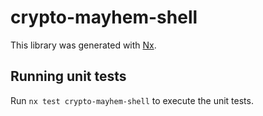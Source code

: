 # crypto-mayhem-shell

This library was generated with [Nx](https://nx.dev).

## Running unit tests

Run `nx test crypto-mayhem-shell` to execute the unit tests.
